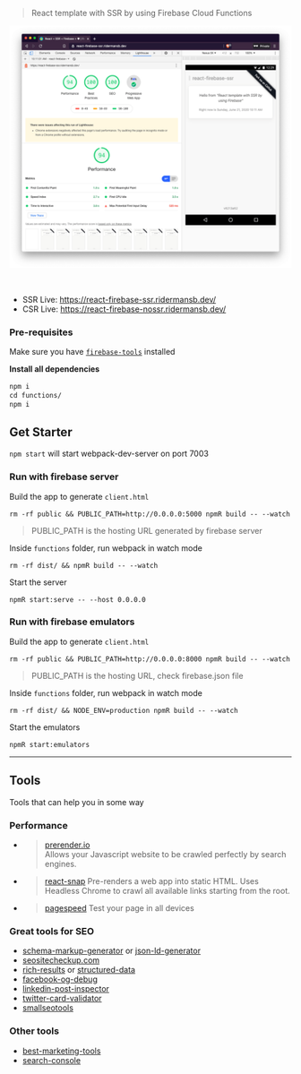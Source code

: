 > React template with SSR by using Firebase Cloud Functions


<p align="center">
    <img src="demo.png" />
</p>
<p align="center">
    <a href="https://github.com/Ridermansb/react-firebase-ssr/actions?query=workflow%3Adeploy">
        <img src="https://github.com/Ridermansb/react-firebase-ssr/workflows/deploy/badge.svg" alt="">
    </a>
</p>

 * SSR Live: https://react-firebase-ssr.ridermansb.dev/
 * CSR Live: https://react-firebase-nossr.ridermansb.dev/

### Pre-requisites

Make sure you have [`firebase-tools`][firebase-tools] installed

**Install all dependencies**
```
npm i
cd functions/ 
npm i
```

## Get Starter

`npm start` will start webpack-dev-server on port 7003


### Run with firebase server

Build the app to generate `client.html`

```
rm -rf public && PUBLIC_PATH=http://0.0.0.0:5000 npmR build -- --watch
```

> PUBLIC_PATH is the hosting URL generated by firebase server

Inside `functions` folder, run webpack in watch mode

```
rm -rf dist/ && npmR build -- --watch 
```

Start the server

```
npmR start:serve -- --host 0.0.0.0
```

### Run with firebase emulators

Build the app to generate `client.html`

```
rm -rf public && PUBLIC_PATH=http://0.0.0.0:8000 npmR build -- --watch
```

> PUBLIC_PATH is the hosting URL, check firebase.json file

Inside `functions` folder, run webpack in watch mode

```
rm -rf dist/ && NODE_ENV=production npmR build -- --watch 
```

Start the emulators

```
npmR start:emulators
```

---------

## Tools

Tools that can help you in some way

### Performance

 * > [prerender.io][4]   
   > Allows your Javascript website to be crawled perfectly by search engines.
 * > [react-snap][5]
   > Pre-renders a web app into static HTML. Uses Headless Chrome to crawl all available links starting from the root.
 * > [pagespeed][pagespeed]
   > Test your page in all devices

### Great tools for SEO

 * [schema-markup-generator][1] or [json-ld-generator][json-ld-generator]
 * [seositecheckup.com][seositecheckup]
 * [rich-results][rich-results] or [structured-data][structured-data]
 * [facebook-og-debug][facebook-og-debug]
 * [linkedin-post-inspector][linkedin-post-inspector]
 * [twitter-card-validator][twitter-card-validator]
 * [smallseotools][smallseotools]


### Other tools

 * [best-marketing-tools][best-marketing-tools]
 * [search-console][search-console]

[1]: https://technicalseo.com/tools/schema-markup-generator/
[json-ld-generator]: https://webcode.tools/json-ld-generator
[best-marketing-tools]: https://saijogeorge.com/best-marketing-tools/
[4]: https://prerender.io/
[5]: https://github.com/stereobooster/react-snap
[firebase-tools]: https://firebase.google.com/docs/cli
[search-console]: https://search.google.com/search-console
[seositecheckup]: https://seositecheckup.com/
[pagespeed]: https://developers.google.com/speed/pagespeed/insights/
[rich-results]: https://search.google.com/test/rich-results?utm_campaign=devsite&utm_medium=jsonld&utm_source=recipe
[structured-data]: https://search.google.com/structured-data/testing-tool
[facebook-og-debug]: https://developers.facebook.com/tools/debug/
[smallseotools]: https://smallseotools.com/
[linkedin-post-inspector]: https://www.linkedin.com/post-inspector/
[twitter-card-validator]: https://cards-dev.twitter.com/validator
[data-highlighter]: https://www.google.com/webmasters/data-highlighter/u/0/tagger?sourceId=106074205&hl=en
[markup-helper]: https://www.google.com/webmasters/markup-helper/u/0/tagger?sourceId=106075397